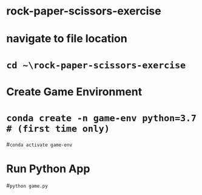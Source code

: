 # rock-paper-scissors-exercise


# navigate to file location
# ```cd ~\rock-paper-scissors-exercise```

# Create Game Environment
# ```conda create -n game-env python=3.7 # (first time only)```
#```conda activate game-env```

# Run Python App
#```python game.py```